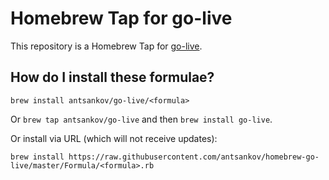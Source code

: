 # Homebrew Tap for go-live 

This repository is a Homebrew Tap for [go-live](https://github.com/antsankov/go-live).

## How do I install these formulae?

`brew install antsankov/go-live/<formula>`

Or `brew tap antsankov/go-live` and then `brew install go-live`.

Or install via URL (which will not receive updates):

```
brew install https://raw.githubusercontent.com/antsankov/homebrew-go-live/master/Formula/<formula>.rb
```
